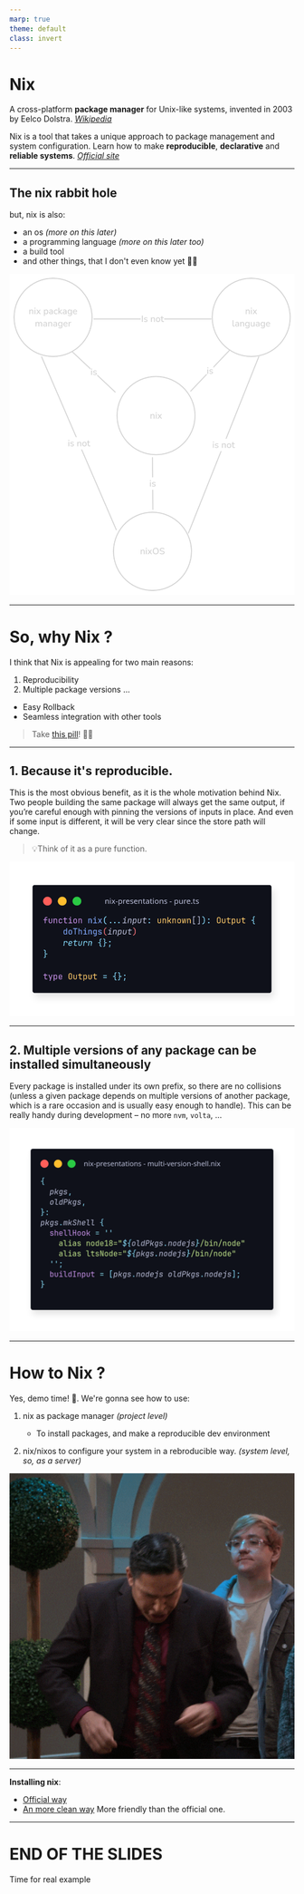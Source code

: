 ```yaml
---
marp: true
theme: default
class: invert
---
```

<!-- footer: ❄️ -->

<style>
    @import url('https://fonts.googleapis.com/css2?family=Open+Sans:ital,wght@0,300..800;1,300..800&display=swap');

    section {
        font-size: 20px;
        font-family: "Open Sans", sans-serif;
    }
</style>

# Nix

A cross-platform **package manager** for Unix-like systems, invented in 2003 by Eelco Dolstra. _[Wikipedia](https://en.wikipedia.org/wiki/Nix_(package_manager)s)_

Nix is a tool that takes a unique approach to package management and system configuration. Learn how to make **reproducible**, **declarative** and **reliable systems**. _[Official site](https://nixos.org/)_

---

## The nix rabbit hole

but, nix is also:
- an os _(more on this later)_
- a programming language _(more on this later too)_
- a build tool
- and other things, that I don't even know yet 😮‍💨

![w:380 right bg](./images/nix-ecosystem.png)

---
<!-- footer: ❄️❄️ -->

# So, why Nix ?

I think that Nix is appealing for two main reasons:

1. Reproducibility
2. Multiple package versions
...
- Easy Rollback
- Seamless integration with other tools



> Take [this pill](https://nixos.org/guides/nix-pills/01-why-you-should-give-it-a-try)! 💊😉

---

## 1. Because it's **reproducible**.

This is the most obvious benefit, as it is the whole motivation behind Nix. 
Two people building the same package will always get the same output, if you’re careful enough with pinning the versions of inputs in place.
And even if some input is different, it will be very clear since the store path will change.

> 💡Think of it as a pure function.

![bg right w:100%](./images/reproducible.png)

---

## 2. **Multiple versions of any package** can be installed simultaneously
Every package is installed under its own prefix, so there are no collisions (unless a given package depends on multiple versions of another package, which is a rare occasion and is usually easy enough to handle).
This can be really handy during development – no more `nvm`, `volta`, ...

![bg right w:100%](./images/multi.png)


---
<!-- footer: ❄️❄️❄️ -->

# How to Nix ?

Yes, demo time! 🎉. We're gonna see how to use:

1. nix as package manager _(project level)_
    - To install packages, and make a reproducible dev environment

2. nix/nixos to configure your system in a rebroducible way. _(system level, so, as a server)_

![bg right](./images/show.gif)

---

**Installing nix**:

- [Official way](https://nixos.org/download/)
- [An more clean way](https://github.com/DeterminateSystems/nix-installer)
    More friendly than the official one.

---

<!-- footer: ❄️❄️❄️❄️ -->

<style scoped>
    section {
        text-align: center;
    }    
</style>

# END OF THE SLIDES

Time for real example

